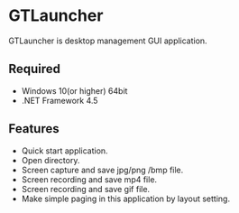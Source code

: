 # GTLauncher
GTLauncher is desktop management GUI application.

## Required
 - Windows 10(or higher) 64bit
 - .NET Framework 4.5

## Features
 - Quick start application.
 - Open directory.
 - Screen capture and save jpg/png /bmp file.
 - Screen recording and save mp4 file.
 - Screen recording and save gif file.
 - Make simple paging in this application by layout setting.
